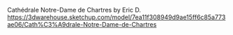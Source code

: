 Cathédrale Notre-Dame de Chartres by Eric D.
https://3dwarehouse.sketchup.com/model/7ea11f308949d9ae15ff6c85a773ae06/Cath%C3%A9drale-Notre-Dame-de-Chartres